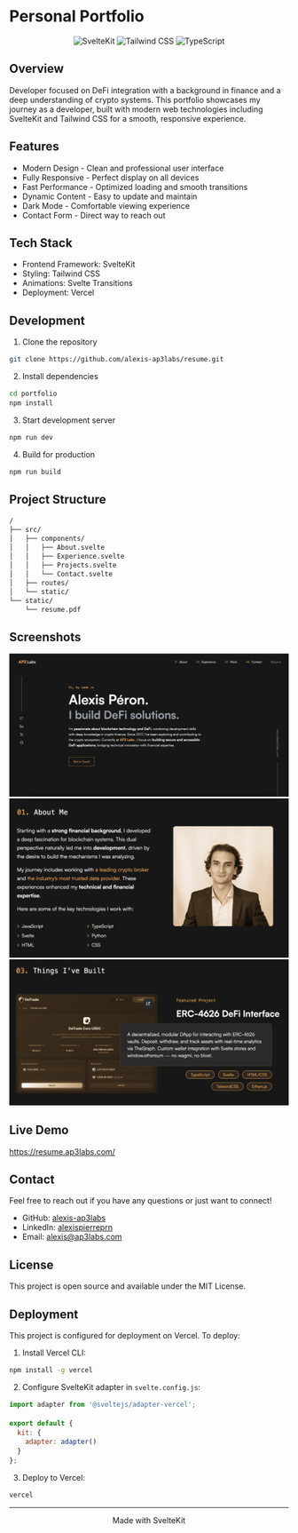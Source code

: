 # Personal Portfolio

<div align="center">

![SvelteKit](https://img.shields.io/badge/SvelteKit-FF3E00?style=for-the-badge&logo=svelte&logoColor=white)
![Tailwind CSS](https://img.shields.io/badge/Tailwind_CSS-38B2AC?style=for-the-badge&logo=tailwind-css&logoColor=white)
![TypeScript](https://img.shields.io/badge/TypeScript-007ACC?style=for-the-badge&logo=typescript&logoColor=white)

</div>

## Overview

Developer focused on DeFi integration with a background in finance and a deep understanding of crypto systems. This portfolio showcases my journey as a developer, built with modern web technologies including SvelteKit and Tailwind CSS for a smooth, responsive experience.

## Features

- Modern Design - Clean and professional user interface
- Fully Responsive - Perfect display on all devices
- Fast Performance - Optimized loading and smooth transitions
- Dynamic Content - Easy to update and maintain
- Dark Mode - Comfortable viewing experience
- Contact Form - Direct way to reach out

## Tech Stack

- Frontend Framework: SvelteKit
- Styling: Tailwind CSS
- Animations: Svelte Transitions
- Deployment: Vercel

## Development

1. Clone the repository
```bash
git clone https://github.com/alexis-ap3labs/resume.git
```

2. Install dependencies
```bash
cd portfolio
npm install
```

3. Start development server
```bash
npm run dev
```

4. Build for production
```bash
npm run build
```

## Project Structure

```
/
├── src/
│   ├── components/
│   │   ├── About.svelte
│   │   ├── Experience.svelte
│   │   ├── Projects.svelte
│   │   └── Contact.svelte
│   ├── routes/
│   └── static/
└── static/
    └── resume.pdf
```

## Screenshots

![Screenshot 1](./static/screenshot1.png)
![Screenshot 2](./static/screenshot2.png)
![Screenshot 3](./static/screenshot3.png)

## Live Demo

https://resume.ap3labs.com/

## Contact

Feel free to reach out if you have any questions or just want to connect!

- GitHub: [alexis-ap3labs](https://github.com/alexis-ap3labs)
- LinkedIn: [alexispierreprn](https://www.linkedin.com/in/alexispierreprn/)
- Email: [alexis@ap3labs.com](mailto:alexis@ap3labs.com)

## License

This project is open source and available under the MIT License.

## Deployment

This project is configured for deployment on Vercel. To deploy:

1. Install Vercel CLI:
```bash
npm install -g vercel
```

2. Configure SvelteKit adapter in `svelte.config.js`:
```javascript
import adapter from '@sveltejs/adapter-vercel';

export default {
  kit: {
    adapter: adapter()
  }
};
```

3. Deploy to Vercel:
```bash
vercel
```

---
<div align="center">
Made with SvelteKit
</div>
